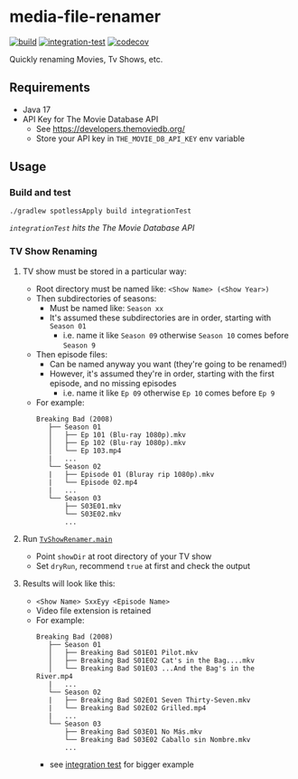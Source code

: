 # media-file-renamer

[![build](https://github.com/wilmol/media-file-renamer/workflows/build/badge.svg?branch=main&event=push)](https://github.com/wilmol/media-file-renamer/actions?query=workflow%3Abuild)
[![integration-test](https://github.com/wilmol/media-file-renamer/workflows/integration-test/badge.svg?branch=main&event=push)](https://github.com/wilmol/media-file-renamer/actions?query=workflow%3Aintegration-test)
[![codecov](https://codecov.io/gh/wilmol/media-file-renamer/branch/main/graph/badge.svg)](https://codecov.io/gh/wilmol/media-file-renamer)

Quickly renaming Movies, Tv Shows, etc.

## Requirements

- Java 17
- API Key for The Movie Database API
    - See https://developers.themoviedb.org/
    - Store your API key in `THE_MOVIE_DB_API_KEY` env variable

## Usage

### Build and test

```
./gradlew spotlessApply build integrationTest
```
_`integrationTest` hits the The Movie Database API_

### TV Show Renaming

1. TV show must be stored in a particular way:
    - Root directory must be named like: `<Show Name> (<Show Year>)`
    - Then subdirectories of seasons:
        - Must be named like: `Season xx`
        - It's assumed these subdirectories are in order, starting with `Season 01`
            - i.e. name it like `Season 09` otherwise `Season 10` comes before `Season 9`
    - Then episode files:
        - Can be named anyway you want (they're going to be renamed!)
        - However, it's assumed they're in order, starting with the first episode, and no missing episodes
            - i.e. name it like `Ep 09` otherwise `Ep 10` comes before `Ep 9`
    - For example:
      ```
      Breaking Bad (2008)
         ├── Season 01
         │   ├── Ep 101 (Blu-ray 1080p).mkv
         │   ├── Ep 102 (Blu-ray 1080p).mkv
         │   └── Ep 103.mp4
         |   ...
         └── Season 02
         |   ├── Episode 01 (Bluray rip 1080p).mkv
         |   └── Episode 02.mp4
         |   ...
         └── Season 03
             ├── S03E01.mkv
             └── S03E02.mkv
             ...
      ```


2. Run [`TvShowRenamer.main`](media-file-renamer/src/main/java/com/wilmol/media/tvshows/TvShowRenamer.java)
    - Point `showDir` at root directory of your TV show
    - Set `dryRun`, recommend `true` at first and check the output


3. Results will look like this:
    - `<Show Name> SxxEyy <Episode Name>`
    - Video file extension is retained
    - For example:
      ```
      Breaking Bad (2008)
         ├── Season 01
         │   ├── Breaking Bad S01E01 Pilot.mkv
         │   ├── Breaking Bad S01E02 Cat's in the Bag....mkv
         │   └── Breaking Bad S01E03 ...And the Bag's in the River.mp4
         |   ...
         └── Season 02
         |   ├── Breaking Bad S02E01 Seven Thirty-Seven.mkv
         |   └── Breaking Bad S02E02 Grilled.mp4
         |   ...
         └── Season 03
             ├── Breaking Bad S03E01 No Más.mkv
             └── Breaking Bad S03E02 Caballo sin Nombre.mkv
             ...
      ```
      - see [integration test](media-file-renamer/src/integrationTest/java/com/wilmol/media/tvshows/TvShowRenamerIntegrationTest.java) for bigger example
